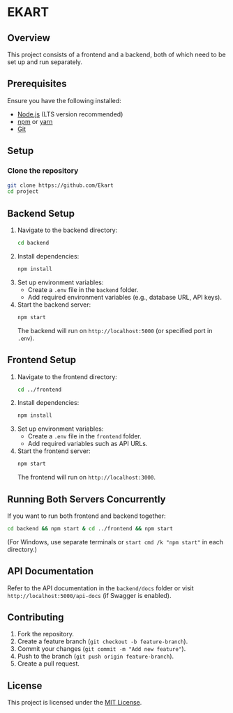 # EKART

## Overview
This project consists of a frontend and a backend, both of which need to be set up and run separately.

## Prerequisites
Ensure you have the following installed:
- [Node.js](https://nodejs.org/) (LTS version recommended)
- [npm](https://www.npmjs.com/) or [yarn](https://yarnpkg.com/)
- [Git](https://git-scm.com/)

## Setup

### Clone the repository
```sh
git clone https://github.com/Ekart
cd project
```

## Backend Setup
1. Navigate to the backend directory:
   ```sh
   cd backend
   ```
2. Install dependencies:
   ```sh
   npm install
   ```
3. Set up environment variables:
   - Create a `.env` file in the `backend` folder.
   - Add required environment variables (e.g., database URL, API keys).
4. Start the backend server:
   ```sh
   npm start
   ```
   The backend will run on `http://localhost:5000` (or specified port in `.env`).

## Frontend Setup
1. Navigate to the frontend directory:
   ```sh
   cd ../frontend
   ```
2. Install dependencies:
   ```sh
   npm install
   ```
3. Set up environment variables:
   - Create a `.env` file in the `frontend` folder.
   - Add required variables such as API URLs.
4. Start the frontend server:
   ```sh
   npm start
   ```
   The frontend will run on `http://localhost:3000`.

## Running Both Servers Concurrently
If you want to run both frontend and backend together:
```sh
cd backend && npm start & cd ../frontend && npm start
```
(For Windows, use separate terminals or `start cmd /k "npm start"` in each directory.)

## API Documentation
Refer to the API documentation in the `backend/docs` folder or visit `http://localhost:5000/api-docs` (if Swagger is enabled).

## Contributing
1. Fork the repository.
2. Create a feature branch (`git checkout -b feature-branch`).
3. Commit your changes (`git commit -m "Add new feature"`).
4. Push to the branch (`git push origin feature-branch`).
5. Create a pull request.

## License
This project is licensed under the [MIT License](LICENSE).

